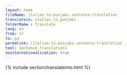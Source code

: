 ```yaml
---
layout: home
fileName: italian-to-punjabi-sentence-translation
translatein: italian_to_punjabi
folderName : translate
lang: en
from: it
to: pa
permalink: /italian-to-punjabi-sentence-translation
tool: sentence-translations
nointernationalization: true
---
```

{% include section/translateinto.html %}
